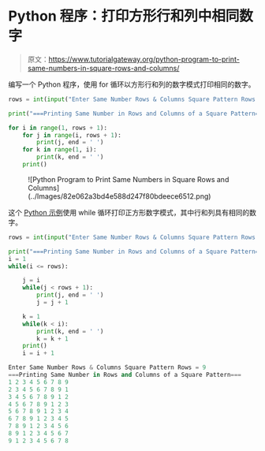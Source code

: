 # Python 程序：打印方形行和列中相同数字

> 原文：<https://www.tutorialgateway.org/python-program-to-print-same-numbers-in-square-rows-and-columns/>

编写一个 Python 程序，使用 for 循环以方形行和列的数字模式打印相同的数字。

```py
rows = int(input("Enter Same Number Rows & Columns Square Pattern Rows = "))

print("===Printing Same Number in Rows and Columns of a Square Pattern===")

for i in range(1, rows + 1):
    for j in range(i, rows + 1):
        print(j, end = ' ')
    for k in range(1, i):
        print(k, end = ' ')
    print()
```

<figure class="wp-block-image size-large">![Python Program to Print Same Numbers in Square Rows and Columns](../Images/82e062a3bd4e588d247f80bdeece6512.png)</figure>

这个 [Python 示例](https://www.tutorialgateway.org/python-programming-examples/)使用 while 循环打印正方形数字模式，其中行和列具有相同的数字。

```py
rows = int(input("Enter Same Number Rows & Columns Square Pattern Rows = "))

print("===Printing Same Number in Rows and Columns of a Square Pattern===")
i = 1
while(i <= rows):

    j = i
    while(j < rows + 1):
        print(j, end = ' ')
        j = j + 1

    k = 1
    while(k < i):
        print(k, end = ' ')
        k = k + 1
    print()
    i = i + 1
```

```py
Enter Same Number Rows & Columns Square Pattern Rows = 9
===Printing Same Number in Rows and Columns of a Square Pattern===
1 2 3 4 5 6 7 8 9 
2 3 4 5 6 7 8 9 1 
3 4 5 6 7 8 9 1 2 
4 5 6 7 8 9 1 2 3 
5 6 7 8 9 1 2 3 4 
6 7 8 9 1 2 3 4 5 
7 8 9 1 2 3 4 5 6 
8 9 1 2 3 4 5 6 7 
9 1 2 3 4 5 6 7 8 
```